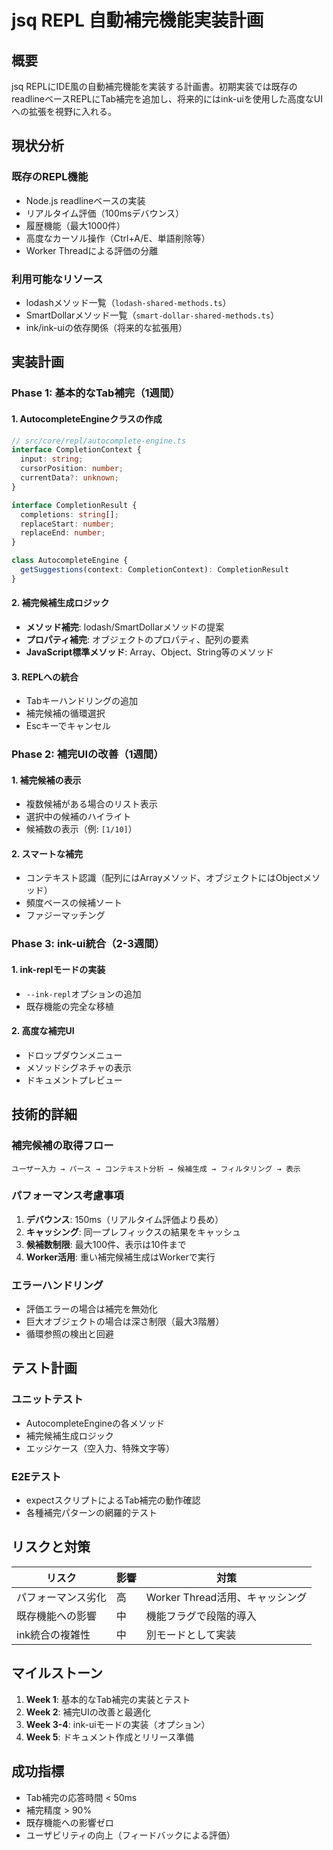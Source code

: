 # jsq REPL 自動補完機能実装計画

## 概要

jsq REPLにIDE風の自動補完機能を実装する計画書。初期実装では既存のreadlineベースREPLにTab補完を追加し、将来的にはink-uiを使用した高度なUIへの拡張を視野に入れる。

## 現状分析

### 既存のREPL機能
- Node.js readlineベースの実装
- リアルタイム評価（100msデバウンス）
- 履歴機能（最大1000件）
- 高度なカーソル操作（Ctrl+A/E、単語削除等）
- Worker Threadによる評価の分離

### 利用可能なリソース
- lodashメソッド一覧（`lodash-shared-methods.ts`）
- SmartDollarメソッド一覧（`smart-dollar-shared-methods.ts`）
- ink/ink-uiの依存関係（将来的な拡張用）

## 実装計画

### Phase 1: 基本的なTab補完（1週間）

#### 1. AutocompleteEngineクラスの作成
```typescript
// src/core/repl/autocomplete-engine.ts
interface CompletionContext {
  input: string;
  cursorPosition: number;
  currentData?: unknown;
}

interface CompletionResult {
  completions: string[];
  replaceStart: number;
  replaceEnd: number;
}

class AutocompleteEngine {
  getSuggestions(context: CompletionContext): CompletionResult
}
```

#### 2. 補完候補生成ロジック
- **メソッド補完**: lodash/SmartDollarメソッドの提案
- **プロパティ補完**: オブジェクトのプロパティ、配列の要素
- **JavaScript標準メソッド**: Array、Object、String等のメソッド

#### 3. REPLへの統合
- Tabキーハンドリングの追加
- 補完候補の循環選択
- Escキーでキャンセル

### Phase 2: 補完UIの改善（1週間）

#### 1. 補完候補の表示
- 複数候補がある場合のリスト表示
- 選択中の候補のハイライト
- 候補数の表示（例: `[1/10]`）

#### 2. スマートな補完
- コンテキスト認識（配列にはArrayメソッド、オブジェクトにはObjectメソッド）
- 頻度ベースの候補ソート
- ファジーマッチング

### Phase 3: ink-ui統合（2-3週間）

#### 1. ink-replモードの実装
- `--ink-repl`オプションの追加
- 既存機能の完全な移植

#### 2. 高度な補完UI
- ドロップダウンメニュー
- メソッドシグネチャの表示
- ドキュメントプレビュー

## 技術的詳細

### 補完候補の取得フロー

```
ユーザー入力 → パース → コンテキスト分析 → 候補生成 → フィルタリング → 表示
```

### パフォーマンス考慮事項

1. **デバウンス**: 150ms（リアルタイム評価より長め）
2. **キャッシング**: 同一プレフィックスの結果をキャッシュ
3. **候補数制限**: 最大100件、表示は10件まで
4. **Worker活用**: 重い補完候補生成はWorkerで実行

### エラーハンドリング

- 評価エラーの場合は補完を無効化
- 巨大オブジェクトの場合は深さ制限（最大3階層）
- 循環参照の検出と回避

## テスト計画

### ユニットテスト
- AutocompleteEngineの各メソッド
- 補完候補生成ロジック
- エッジケース（空入力、特殊文字等）

### E2Eテスト
- expectスクリプトによるTab補完の動作確認
- 各種補完パターンの網羅的テスト

## リスクと対策

| リスク | 影響 | 対策 |
|--------|------|------|
| パフォーマンス劣化 | 高 | Worker Thread活用、キャッシング |
| 既存機能への影響 | 中 | 機能フラグで段階的導入 |
| ink統合の複雑性 | 中 | 別モードとして実装 |

## マイルストーン

1. **Week 1**: 基本的なTab補完の実装とテスト
2. **Week 2**: 補完UIの改善と最適化
3. **Week 3-4**: ink-uiモードの実装（オプション）
4. **Week 5**: ドキュメント作成とリリース準備

## 成功指標

- Tab補完の応答時間 < 50ms
- 補完精度 > 90%
- 既存機能への影響ゼロ
- ユーザビリティの向上（フィードバックによる評価）